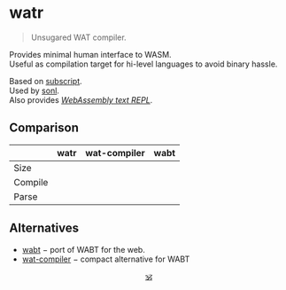 # watr

> Unsugared WAT compiler.

Provides minimal human interface to WASM.<br>
Useful as compilation target for hi-level languages to avoid binary hassle.

Based on [subscript](https://github.com/spectjs/subscript).<br>
Used by [sonl](https://github.com/audio-lab/sonl).<br>
Also provides _[WebAssembly text REPL](https://audio-lab.github.io/watr/repl.html)_.

<!-- ## Features -->

## Comparison

&nbsp; | watr | wat-compiler | wabt
---|---|---|---
Size | | |
Compile | | |
Parse | | |


<!--
Main goal is to get very fluent with wasm text and to know it from within.

Experiments:

* [x] global read/write use in function
* [x] scopes: refer, goto
* [x] stack: understanding named and full references
* [x] memory: reading/writing global memory
* [x] memory: creating arrays on the go
* [x] memory: passing pointer to a function
* [x] benchmark array setting agains js loop
  → it's faster almost twice

## Useful links

* [MDN: control flow](https://developer.mozilla.org/en-US/docs/WebAssembly/Reference/Control_flow)
* [WASM reference manual](https://github.com/sunfishcode/wasm-reference-manual/blob/master/WebAssembly.md#loop)

## Refs

* [mdn wasm text format](https://developer.mozilla.org/en-US/docs/WebAssembly/Understanding_the_text_format)
* [wasm reference manual](https://github.com/sunfishcode/wasm-reference-manual/blob/master/WebAssembly.md)
* [wabt source search](https://github.com/WebAssembly/wabt/search?p=5&q=then)
* [wat control flow](https://developer.mozilla.org/en-US/docs/WebAssembly/Reference/Control_flow)
* [wasm binary encoding](https://github.com/WebAssembly/design/blob/main/BinaryEncoding.md)
* [ontouchstart wasm book](https://ontouchstart.pages.dev/chapter_wasm_binary)
* [wat-compiler](https://github.com/stagas/wat-compiler/)
* [hackernoon](https://web.archive.org/web/20210215171830/https://hackernoon.com/webassembly-binary-format-explained-part-2-hj1t33yp?source=rss)
* [webassemblyjs](https://github.com/xtuc/webassemblyjs)

-->

## Alternatives

* [wabt](https://www.npmjs.com/package/wabt) − port of WABT for the web.
* [wat-compiler](https://www.npmjs.com/package/wat-compiler) − compact alternative for WABT

<p align=center><a href="https://github.com/krsnzd/license/">🕉</a></p>
